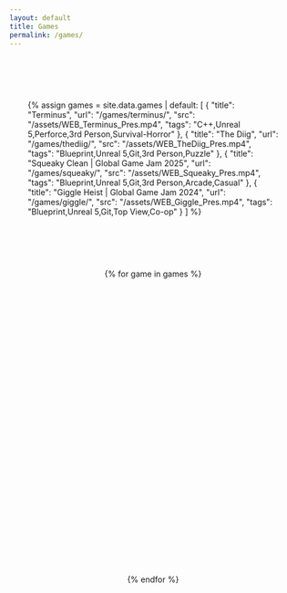 ```yaml
---
layout: default
title: Games
permalink: /games/
---
```


<style>
  .games-container {
    display: flex;
    flex-direction: column;
    align-items: center;
    gap: 4rem;
    padding: 4rem 2rem;
  }

  .game-entry {
    width: 100%;
    max-width: 1200px;
    opacity: 0;
    transform: translateY(40px);
    transition: opacity 1s ease, transform 1s ease;
  }

  .game-entry.visible {
    opacity: 1;
    transform: translateY(0);
  }

  .game-title {
    text-align: center;
    font-size: 2.2rem;
    font-weight: 600;
    margin-bottom: 1rem;
    color: #ffffff;
  }

  .game-video {
    width: 100%;
    aspect-ratio: 16 / 9;
    object-fit: cover;
    border-radius: 16px;
    box-shadow: 0 4px 12px rgba(0,0,0,0.5);
    cursor: pointer;
    transition: transform 0.3s;
    background-color: #000;
  }

  .game-video:hover {
    transform: scale(1.01);
  }

  .tag-container {
    display: flex;
    flex-wrap: wrap;
    gap: 0.5rem;
    justify-content: center;
    margin-top: 1rem;
  }

  .tag {
    background-color: #333;
    color: #ffffff;
    font-size: 0.9rem;
    padding: 0.4rem 0.8rem;
    border-radius: 12px;
    font-weight: 500;
  }
</style>

<div class="games-container">

  {% assign games = 
    site.data.games | default: 
    [
      {
        "title": "Terminus",
        "url": "/games/terminus/",
        "src": "/assets/WEB_Terminus_Pres.mp4",
        "tags": "C++,Unreal 5,Perforce,3rd Person,Survival-Horror"
      },
      {
        "title": "The Diig",
        "url": "/games/thediig/",
        "src": "/assets/WEB_TheDiig_Pres.mp4",
        "tags": "Blueprint,Unreal 5,Git,3rd Person,Puzzle"
      },
      {
        "title": "Squeaky Clean | Global Game Jam 2025",
        "url": "/games/squeaky/",
        "src": "/assets/WEB_Squeaky_Pres.mp4",
        "tags": "Blueprint,Unreal 5,Git,3rd Person,Arcade,Casual"
      },
      {
        "title": "Giggle Heist | Global Game Jam 2024",
        "url": "/games/giggle/",
        "src": "/assets/WEB_Giggle_Pres.mp4",
        "tags": "Blueprint,Unreal 5,Git,Top View,Co-op"
      }
    ]
  %}

  {% for game in games %}
    <div class="game-entry" data-fade>
      <div class="game-title">{{ game.title }}</div>
      <a href="{{ game.url | relative_url }}">
        <video
          class="game-video lazy-video"
          data-src="{{ game.src | relative_url }}"
          muted
          loop
          playsinline
          preload="none"
          onmouseenter="this.play()"
          onmouseleave="this.pause()"
        ></video>
      </a>
      <div class="tag-container">
        {% assign tags = game.tags | split: "," %}
        {% for tag in tags %}
          <div class="tag">{{ tag }}</div>
        {% endfor %}
      </div>
    </div>
  {% endfor %}

</div>

<script>
  // Fade-in on scroll
  const fadeElements = document.querySelectorAll('[data-fade]');

  function handleFadeIn() {
    fadeElements.forEach(el => {
      const rect = el.getBoundingClientRect();
      const windowHeight = window.innerHeight || document.documentElement.clientHeight;
      if (rect.top < windowHeight - 100) {
        el.classList.add('visible');
      }
    });
  }

  window.addEventListener('scroll', handleFadeIn);
  window.addEventListener('load', handleFadeIn);

  // Lazy-load video src when in view
  const lazyVideos = document.querySelectorAll('video.lazy-video');

  const observer = new IntersectionObserver((entries, obs) => {
    entries.forEach(entry => {
      if (entry.isIntersecting) {
        const video = entry.target;
        const src = video.getAttribute('data-src');
        if (src) {
          video.src = src;
          video.removeAttribute('data-src');
        }
        obs.unobserve(video);
      }
    });
  }, {
    rootMargin: "200px 0px"
  });

  lazyVideos.forEach(video => observer.observe(video));
</script>
